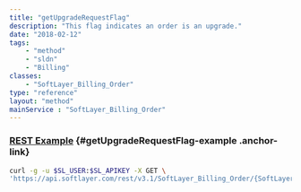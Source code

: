 ```yaml
---
title: "getUpgradeRequestFlag"
description: "This flag indicates an order is an upgrade."
date: "2018-02-12"
tags:
    - "method"
    - "sldn"
    - "Billing"
classes:
    - "SoftLayer_Billing_Order"
type: "reference"
layout: "method"
mainService : "SoftLayer_Billing_Order"
---
```


### [REST Example](#getUpgradeRequestFlag-example) <a href="/article/rest/"><i class="fas fa-question"></i></a> {#getUpgradeRequestFlag-example .anchor-link} 
```bash
curl -g -u $SL_USER:$SL_APIKEY -X GET \
'https://api.softlayer.com/rest/v3.1/SoftLayer_Billing_Order/{SoftLayer_Billing_OrderID}/getUpgradeRequestFlag'
```
